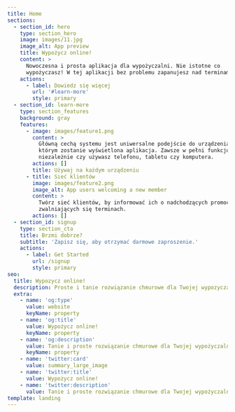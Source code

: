 ```yaml
---
title: Home
sections:
  - section_id: hero
    type: section_hero
    image: images/11.jpg
    image_alt: App preview
    title: Wypożycz online!
    content: >
      Nowoczesna i prosta aplikacja dla wypożyczalni. Nie istotne co
      wypożyczasz! W tej aplikacji bez problemu zapanujesz nad terminami.
    actions:
      - label: Dowiedz się więcej
        url: '#learn-more'
        style: primary
  - section_id: learn-more
    type: section_features
    background: gray
    features:
      - image: images/feature1.png
        content: >
          Główną cechą systemu jest uniwersalne podejście do urządzenia, na
          którym zostanie wyświetlona aplikacja. Zawsze w pełni funkcjonalna,
          niezależnie czy używasz telefonu, tabletu czy komputera.
        actions: []
        title: Używaj na każdym urządzeniu
      - title: Sieć klientów
        image: images/feature2.png
        image_alt: App users welcoming a new member
        content: >
          Twórz sieć klientów, by informować ich o nadchodzących promocjach lub
          zwalniających się terminach.
        actions: []
  - section_id: signup
    type: section_cta
    title: Brzmi dobrze?
    subtitle: 'Zapisz się, aby otrzymać darmowe zaproszenie.'
    actions:
      - label: Get Started
        url: /signup
        style: primary
seo:
  title: Wypozycz online!
  description: Proste i tanie rozwiązanie chmurowe dla Twojej wypozyczalni.
  extra:
    - name: 'og:type'
      value: website
      keyName: property
    - name: 'og:title'
      value: Wypożycz online!
      keyName: property
    - name: 'og:description'
      value: Tanie i proste rozwiązanie chmurowe dla Twojej wypożyczalni.
      keyName: property
    - name: 'twitter:card'
      value: summary_large_image
    - name: 'twitter:title'
      value: Wypożycz online!
    - name: 'twitter:description'
      value: Tanie i proste rozwiązanie chmurowe dla Twojej wypożyczalni.
template: landing
---
```

